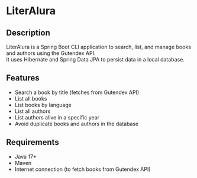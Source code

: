 # LiterAlura

## Description
LiterAlura is a Spring Boot CLI application to search, list, and manage books and authors using the Gutendex API.  
It uses Hibernate and Spring Data JPA to persist data in a local database.

## Features
- Search a book by title (fetches from Gutendex API)
- List all books
- List books by language
- List all authors
- List authors alive in a specific year
- Avoid duplicate books and authors in the database

## Requirements
- Java 17+
- Maven
- Internet connection (to fetch books from Gutendex API)

